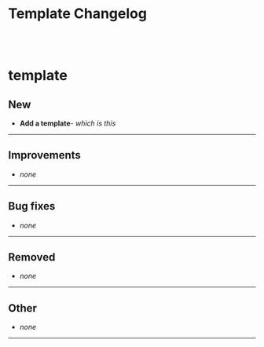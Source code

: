 # **Template Changelog**




<br/><br/>




# **template**

## **New**
- **Add a template**- *which is this*

---

## **Improvements**
- *none*

---

## **Bug fixes**
- *none*

---

## **Removed**
- *none*

---

## **Other**
- *none*

---





<br/><br/><br/><br/><br/><br/><br/><br/>
